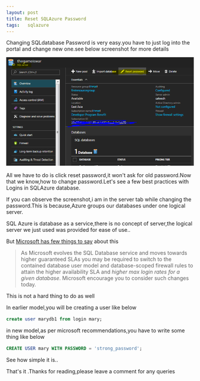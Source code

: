 ```yaml
---
layout: post
title: Reset SQLAzure Password
tags:   sqlazure
---
```


Changing SQLdatabase Password is very easy.you have to just log into the portal and change new one.see below screenshot for more details

<img  src="/img/changepassword.PNG"/>

All we have to do is click reset password,it won't ask for old password.Now that we know,how to change password.Let's see a few best practices with Logins in SQLAzure database.

If you can observe the screenshot,i am in the server tab while changing the password.This is because,Azure groups our databases under one logical server.

SQL Azure is database as a service,there is no concept of server,the logical server we just used was provided for ease of use..

But [Microsoft has few things to say](https://msdn.microsoft.com/library/ff929188.aspx) about this

>As Microsoft evolves the SQL Database service and moves towards higher guaranteed SLAs you may be required to switch to the contained database user model and database-scoped firewall rules to attain the higher availability SLA
and *higher max login rates for a given database*. Microsoft encourage you to consider such changes today.

This is not a hard thing to do as well

In earlier model,you will be creating a user like below

``` sql
create user marydb1 from login mary;
```

in new model,as per microsoft recommendations,you have to write some thing like below

``` sql
CREATE USER mary WITH PASSWORD = 'strong_password';
```

See how simple it is..

That's it .Thanks for reading,please leave a comment for any queries
